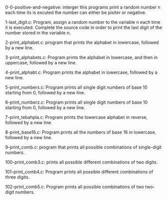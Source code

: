 0-0-positive-and-negative: interger this programs print a random number n each time its is excuted the number can either be pisiter or negative.

1-last_digit.c: Program, assign a random number to the variable n each time it is executed. Complete the source code in order to print the last digit of the number stored in the variable n.


2-print_alphabet.c: program that prints the alphabet in lowercase, followed by a new line.


3-print_alphabets.c: Program prints the alphabet in lowercase, and then in uppercase, followed by a new line.


4-print_alphabt.c: Program prints the alphabet in lowercase, followed by a new line.


5-print_numbers.c: Program prints all single digit numbers of base 10 starting from 0, followed by a new line.


6-print_numberz.c: Program prints all single digit numbers of base 10 starting from 0, followed by a new line.


7-print_tebahpla.c: Program prints the lowercase alphabet in reverse, followed by a new line.


8-print_base16.c: Program prints all the numbers of base 16 in lowercase, followed by a new line.


9-print_comb.c: program that prints all possible combinations of single-digit numbers.


100-print_comb3.c: prints all possible different combinations of two digits.


101-print_comb4.c: Program prints all possible different combinations of three digits.


102-print_comb5.c: Program prints all possible combinations of two two-digit numbers.
